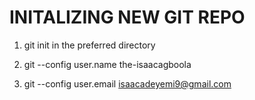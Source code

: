 # INITALIZING NEW GIT REPO

1. git init in the preferred directory

2. git --config user.name the-isaacagboola
3. git --config user.email isaacadeyemi9@gmail.com
